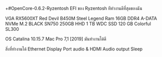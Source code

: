 +#OpenCore-0.6.2-Ryzentosh
EFI ของ Ryzentosh ทีทำงานดีที่สุดของฉัน

VGA RX5600XT Red Devil
B450M Steel Legend
Ram 16GB DDR4 A-DATA
NVMe M.2 BLACK SN750 250GB
HHD 1 TB WDC
SSD 120 GB Colorful SL300

OS Catalina 10.15.7
Mac Pro 7,1 [2019] มันทำงานได้ดี

สิ่งที่ทำงานได้
Ethernet
Display Port audio & HDMI
Audio output
Sleep